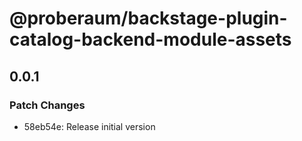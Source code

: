 # @proberaum/backstage-plugin-catalog-backend-module-assets

## 0.0.1

### Patch Changes

- 58eb54e: Release initial version
